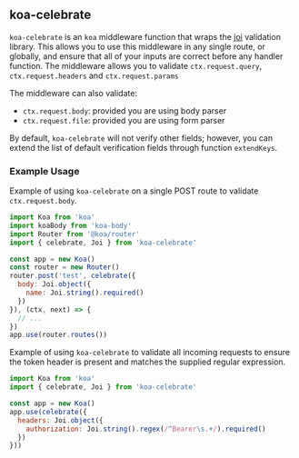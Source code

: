 ## koa-celebrate

`koa-celebrate` is an `koa` middleware function that wraps the [joi](https://github.com/hapijs/joi/tree/master) validation library. This allows you to use this middleware in any single route, or globally, and ensure that all of your inputs are correct before any handler function. The middleware allows you to validate `ctx.request.query`, `ctx.request.headers` and `ctx.request.params`

The middleware can also validate:
- `ctx.request.body`: provided you are using body parser
- `ctx.request.file`: provided you are using form parser

By default, `koa-celebrate` will not verify other fields; however, you can extend the list of default verification fields through function `extendKeys`.


### Example Usage

Example of using `koa-celebrate` on a single POST route to validate `ctx.request.body`.

```js
import Koa from 'koa'
import koaBody from 'koa-body'
import Router from '@koa/router'
import { celebrate, Joi } from 'koa-celebrate'

const app = new Koa()
const router = new Router()
router.post('test', celebrate({
  body: Joi.object({
    name: Joi.string().required()
  })
}), (ctx, next) => {
  // ...
})
app.use(router.routes())
```

Example of using `koa-celebrate` to validate all incoming requests to ensure the token header is present and matches the supplied regular expression.

```js
import Koa from 'koa'
import { celebrate, Joi } from 'koa-celebrate'

const app = new Koa()
app.use(celebrate({
  headers: Joi.object({
    authorization: Joi.string().regex(/^Bearer\s.+/).required()
  })
}))
```

